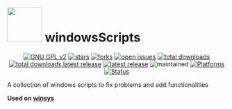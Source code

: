 <img src="http://img.clubic.com/07668051-photo-windows-10-logo.jpg" width="80"> windowsScripts
=============================================

<p align="center">
    <a href="https://www.gnu.org/licenses/gpl-2.0.en.html" target="_blank"><img src="https://img.shields.io/badge/license-GPLv2-blue.svg" alt="GNU GPL v2"></a>
    <a href="https://github.com/adgellida/windowsScripts/stargazers" target="_blank"><img src="https://img.shields.io/github/stars/adgellida/windowsScripts.svg" alt="stars"></a>
    <a href="https://github.com/adgellida/windowsScripts/network" target="_blank"><img src="https://img.shields.io/github/forks/adgellida/windowsScripts.svg" alt="forks"></a>
    <a href="https://github.com/adgellida/windowsScripts/issues?q=is%3Aopen" target="_blank"><img src="https://img.shields.io/github/issues/adgellida/windowsScripts.svg" alt="open issues"></a>
    <a href="https://github.com/adgellida/windowsScripts/releases/latest" target="_blank"><img src="https://img.shields.io/github/downloads/adgellida/windowsScripts/total.svg" alt="total downloads"></a>
    <a href="https://github.com/adgellida/windowsScripts/releases/latest" target="_blank"><img src="https://img.shields.io/github/downloads/adgellida/windowsScripts/v2017.09.09/total.svg" alt="total downloads latest release"></a>
    <a href="https://github.com/adgellida/windowsScripts/releases/latest" target="_blank"><img src="https://img.shields.io/badge/latest release-no releases-blue.svg" alt="latest release"></a> <img src="https://img.shields.io/maintenance/pause/2016.svg" alt="maintained"></a>
    <a href="https://github.com/adgellida/windowsScripts/releases"><img src="https://img.shields.io/badge/platform-Windows-lightgrey.svg" alt="Platforms"></a>
    <a href="https://github.com/adgellida/windowsScripts/releases"><img src="https://img.shields.io/badge/status-alpha-orange.svg" alt="Status"></a>
</p>

A collection of windows scripts to fix problems and add functionalities

**Used on [winsys](https://github.com/adgellida/winsys)**